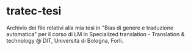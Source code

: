 # tratec-tesi
Archivio dei file relativi alla mia tesi in "Bias di genere e traduzione automatica" per il corso di LM in Specialized translation - Translation & technology @ DIT, Università di Bologna, Forlì.
